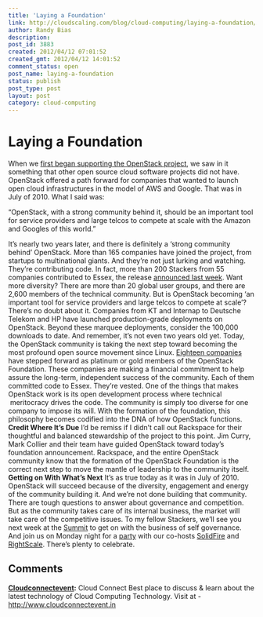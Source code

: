 ```yaml
---
title: 'Laying a Foundation'
link: http://cloudscaling.com/blog/cloud-computing/laying-a-foundation/
author: Randy Bias
description: 
post_id: 3883
created: 2012/04/12 07:01:52
created_gmt: 2012/04/12 14:01:52
comment_status: open
post_name: laying-a-foundation
status: publish
post_type: post
layout: post
category: cloud-computing
---
```


# Laying a Foundation

When we [first began supporting the OpenStack project](http://www.cloudscaling.com/blog/cloud-computing/does-openstack-change-the-cloud-game/), we saw in it something that other open source cloud software projects did not have. OpenStack offered a path forward for companies that wanted to launch open cloud infrastructures in the model of AWS and Google. That was in July of 2010. What I said was: 

“OpenStack, with a strong community behind it, should be an important tool for service providers and large telcos to compete at scale with the Amazon and Googles of this world.”

It’s nearly two years later, and there is definitely a ‘strong community behind’ OpenStack. More than 165 companies have joined the project, from startups to multinational giants. And they’re not just lurking and watching. They’re contributing code. In fact, more than 200 Stackers from 55 companies contributed to Essex, the release [announced last week](http://www.openstack.org/projects/essex/press-release/). Want more diversity? There are more than 20 global user groups, and there are 2,600 members of the technical community. But is OpenStack becoming ‘an important tool for service providers and large telcos to compete at scale’? There’s no doubt about it. Companies from KT and Internap to Deutsche Telekom and HP have launched production-grade deployments on OpenStack. Beyond these marquee deployments, consider the 100,000 downloads to date. And remember, it’s not even two years old yet. Today, the OpenStack community is taking the next step toward becoming the most profound open source movement since Linux. [Eighteen companies](http://www.openstack.org/blog/) have stepped forward as platinum or gold members of the OpenStack Foundation. These companies are making a financial commitment to help assure the long-term, independent success of the community. Each of them committed code to Essex. They’re vested. One of the things that makes OpenStack work is its open development process where technical  meritocracy drives the code. The community is simply too diverse for one company to impose its will. With the formation of the foundation, this philosophy becomes codified into the DNA of how OpenStack functions. **Credit Where It’s Due** I’d be remiss if I didn’t call out Rackspace for their thoughtful and balanced stewardship of the project to this point. Jim Curry, Mark Collier and their team have guided OpenStack toward today’s foundation announcement. Rackspace, and the entire OpenStack community know that the formation of the OpenStack Foundation is the correct next step to move the mantle of leadership to the community itself. **Getting on With What’s Next** It’s as true today as it was in July of 2010. OpenStack will succeed because of the diversity, engagement and energy of the community building it. And we’re not done building that community. There are tough questions to answer about governance and competition. But as the community takes care of its internal business, the market will take care of the competitive issues. To my fellow Stackers, we’ll see you next week at the [Summit](http://www.openstack.org/conference/san-francisco-2012/) to get on with the business of self governance. And join us on Monday night for a [party](http://artandopenstack.eventbrite.com/) with our co-hosts [SolidFire](http://solidfire.com/) and [RightScale](http://www.righscale.com/). There’s plenty to celebrate.

## Comments

**[Cloudconnectevent](#3357 "2012-04-13 01:08:00"):** Cloud Connect Best place to discuss & learn about the latest technology of Cloud Computing Technology. Visit at - http://www.cloudconnectevent.in

